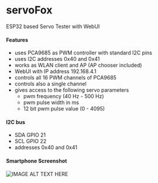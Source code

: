# servoFox
ESP32 based Servo Tester with WebUI
#### Features
* uses PCA9685 as PWM controller with standard I2C pins
* uses I2C addresses 0x40 and 0x41
* works as WLAN client and AP (AP chooser included)
* WebUI with IP address 192.168.4.1
* controls all 16 PWM channels of PCA9685
* controls also a single channel
* gives access to the following servo parameters
  * pwm frequency (40 Hz - 500 Hz)
  * pwm pulse width in ms
  * 12 bit pwm pulse value (0 - 4095)
#### I2C bus
* SDA GPIO 21
* SCL GPIO 22
* addresses 0x40 and 0x41
#### Smartphone Screenshot
![IMAGE ALT TEXT HERE](https://www.dorstel.de/github/servoFox_v1.7.png)

